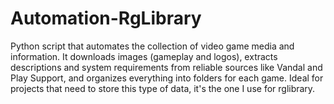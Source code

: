 # Automation-RgLibrary

Python script that automates the collection of video game media and information. It downloads images (gameplay and logos), extracts descriptions and system requirements from reliable sources like Vandal and Play Support, and organizes everything into folders for each game. Ideal for projects that need to store this type of data, it's the one I use for rglibrary.

